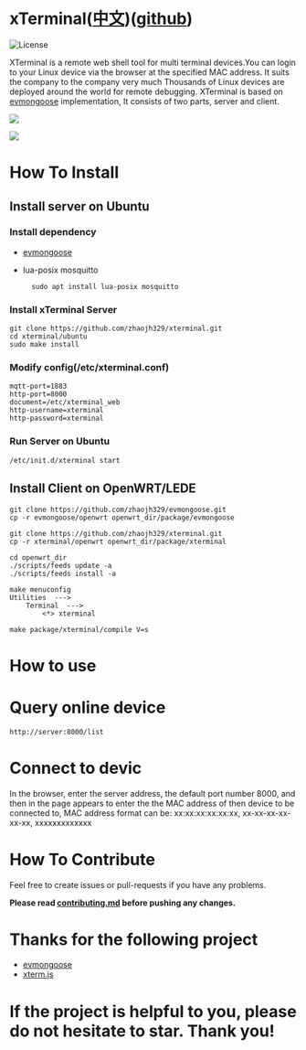 # xTerminal([中文](https://github.com/zhaojh329/xterminal/blob/master/README_ZH.md))([github](https://github.com/zhaojh329/xterminal))

![](https://img.shields.io/badge/license-GPLV3-brightgreen.svg?style=plastic "License")

XTerminal is a remote web shell tool for multi terminal devices.You can login to your Linux device via the browser at the specified MAC address.
It suits the company to the company very much Thousands of Linux devices are deployed around the world for remote debugging.
XTerminal is based on [evmongoose](https://github.com/zhaojh329/evmongoose) implementation, It consists of two parts, server and client.

![](https://github.com/zhaojh329/image/blob/master/xterminal.png)

![](https://github.com/zhaojh329/image/blob/master/xterminal_demo.png)

# How To Install
## Install server on Ubuntu
### Install dependency
* [evmongoose](https://github.com/zhaojh329/evmongoose/blob/master/README.md)

* lua-posix mosquitto

		sudo apt install lua-posix mosquitto
    
### Install xTerminal Server
    git clone https://github.com/zhaojh329/xterminal.git
    cd xterminal/ubuntu
	sudo make install

### Modify config(/etc/xterminal.conf)
	mqtt-port=1883
	http-port=8000
	document=/etc/xterminal_web
	http-username=xterminal
	http-password=xterminal

### Run Server on Ubuntu
	/etc/init.d/xterminal start

## Install Client on OpenWRT/LEDE
	git clone https://github.com/zhaojh329/evmongoose.git
	cp -r evmongoose/openwrt openwrt_dir/package/evmongoose
	
	git clone https://github.com/zhaojh329/xterminal.git
	cp -r xterminal/openwrt openwrt_dir/package/xterminal
	
	cd openwrt_dir
	./scripts/feeds update -a
	./scripts/feeds install -a
	
	make menuconfig
	Utilities  --->
		Terminal  --->
			<*> xterminal
	
	make package/xterminal/compile V=s

# How to use
# Query online device
	http://server:8000/list

# Connect to devic
In the browser, enter the server address, the default port number 8000, and then in the page appears to enter the the 
MAC address of then device to be connected to, MAC address format can be:
xx:xx:xx:xx:xx:xx, xx-xx-xx-xx-xx-xx, xxxxxxxxxxxxx

# How To Contribute
Feel free to create issues or pull-requests if you have any problems.

**Please read [contributing.md](https://github.com/zhaojh329/xterminal/blob/master/contributing.md)
before pushing any changes.**

# Thanks for the following project
* [evmongoose](https://github.com/zhaojh329/evmongoose)
* [xterm.js](https://github.com/sourcelair/xterm.js)

# If the project is helpful to you, please do not hesitate to star. Thank you!
